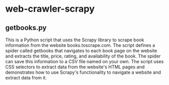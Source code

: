 # web-crawler-scrapy
## getbooks.py
This is a Python script that uses the Scrapy library to scrape book information from the website books.toscrape.com. The script defines a spider called getbooks that navigates to each book page on the website and extracts the title, price, rating, and availability of the book. 
The spider can save this information to a CSV file named on your own. The script uses CSS selectors to extract data from the website's HTML pages and demonstrates how to use Scrapy's functionality to navigate a website and extract data from it.
